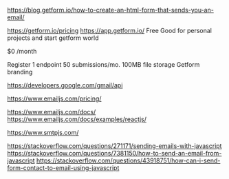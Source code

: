 https://blog.getform.io/how-to-create-an-html-form-that-sends-you-an-email/

https://getform.io/pricing
https://app.getform.io/
Free
Good for personal projects and start getform world

$0 /month

Register
1 endpoint
50 submissions/mo.
100MB file storage
Getform branding

https://developers.google.com/gmail/api

https://www.emailjs.com/pricing/

https://www.emailjs.com/docs/
https://www.emailjs.com/docs/examples/reactjs/

https://www.smtpjs.com/

https://stackoverflow.com/questions/271171/sending-emails-with-javascript
https://stackoverflow.com/questions/7381150/how-to-send-an-email-from-javascript
https://stackoverflow.com/questions/43918751/how-can-i-send-form-contact-to-email-using-javascript

































